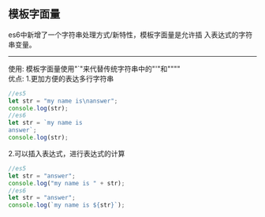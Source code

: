 ## 模板字面量
es6中新增了一个字符串处理方式/新特性，模板字面量是允许插
入表达式的字符串变量。  

---
使用: 模板字面量使用"`"来代替传统字符串中的"'"和""""  
优点: 
1.更加方便的表达多行字符串
```js
//es5
let str = "my name is\nanswer";
console.log(str);
//es6
let str = `my name is
answer`;
console.log(str);
```
2.可以插入表达式，进行表达式的计算
```js
//es5
let str = "answer";
console.log("my name is " + str);
//es6
let str = "answer";
console.log(`my name is ${str}`);
```